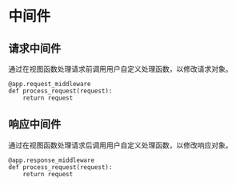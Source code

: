 # 中间件

## 请求中间件
通过在视图函数处理请求前调用用户自定义处理函数，以修改请求对象。
```
@app.request_middleware
def process_request(request):
    return request
```

## 响应中间件
通过在视图函数处理请求后调用用户自定义处理函数，以修改响应对象。
```
@app.response_middleware
def process_request(request):
    return request
```